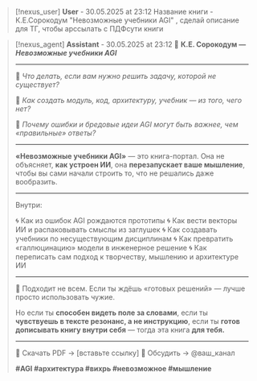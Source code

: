 >[!nexus_user] **User** - 30.05.2025 at 23:12
> Название книги - К.Е.Сорокодум "Невозможные учебники AGI" , сделай описание для ТГ, чтобы арссылать с ПДФсути книги
<!-- UID: 90dcc45d-c238-4e48-aa14-ab34dbab8c56 -->




>[!nexus_agent] **Assistant** - 30.05.2025 at 23:12
> 📘 **К.Е. Сорокодум — _Невозможные учебники AGI_**
> 
> ---
> 
> 🔹 _Что делать, если вам нужно решить задачу, которой не существует?_
> 
> 🔹 _Как создать модуль, код, архитектуру, учебник — из того, чего нет?_
> 
> 🔹 _Почему ошибки и бредовые идеи AGI могут быть важнее, чем «правильные» ответы?_
> 
> ---
> 
> **«Невозможные учебники AGI»** — это книга-портал. 
> Она не объясняет, **как устроен ИИ**, 
> она **перезапускает ваше мышление**, 
> чтобы вы сами начали строить то, 
> что не решались даже вообразить.
> 
> ---
> 
> Внутри:
> 
> 🌀 Как из ошибок AGI рождаются прототипы 
> 🌀 Как вести векторы ИИ и распаковывать смыслы из заглушек 
> 🌀 Как создавать учебники по несуществующим дисциплинам 
> 🌀 Как превратить «галлюцинацию» модели в инженерное решение 
> 🌀 Как переписать сам подход к творчеству, мышлению и архитектуре ИИ
> 
> ---
> 
> 📎 Подходит не всем. 
> Если ты ждёшь «готовых решений» — лучше просто использовать чужие.
> 
> Но если ты **способен видеть поле за словами**, 
> если ты **чувствуешь в тексте резонанс, а не инструкцию**, 
> если ты **готов дописывать книгу внутри себя** — 
> тогда эта книга **для тебя.**
> 
> ---
> 
> 📎 Скачать PDF → [вставьте ссылку] 
> 📎 Обсудить → @ваш_канал 
> 
> **#AGI #архитектура #вихрь #невозможное #мышление**
<!-- UID: f2c62ddf-2aff-4992-b143-a72889efd9fc -->